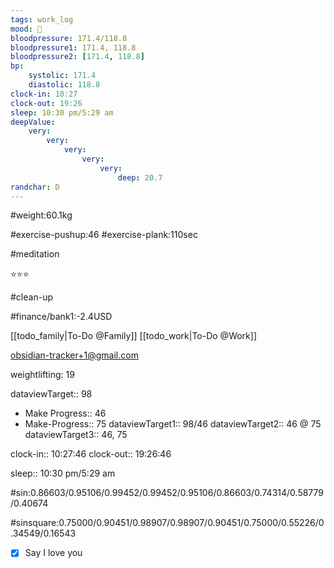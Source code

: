 ```yaml
---
tags: work_log
mood: 🙁
bloodpressure: 171.4/118.8
bloodpressure1: 171.4, 118.8
bloodpressure2: [171.4, 118.8]
bp:
    systolic: 171.4
    diastolic: 118.8
clock-in: 10:27
clock-out: 19:26
sleep: 10:30 pm/5:29 am
deepValue: 
    very: 
        very: 
            very: 
                very: 
                    very: 
                        deep: 20.7
randchar: D
---
```


#weight:60.1kg

#exercise-pushup:46
#exercise-plank:110sec

#meditation

⭐⭐⭐

#clean-up

#finance/bank1:-2.4USD

[[todo_family|To-Do @Family]]
[[todo_work|To-Do @Work]]

obsidian-tracker+1@gmail.com

weightlifting: 19

dataviewTarget:: 98
- Make Progress:: 46
- Make-Progress:: 75
dataviewTarget1:: 98/46
dataviewTarget2:: 46 @ 75
dataviewTarget3:: 46, 75

clock-in:: 10:27:46
clock-out:: 19:26:46

sleep:: 10:30 pm/5:29 am

#sin:0.86603/0.95106/0.99452/0.99452/0.95106/0.86603/0.74314/0.58779/0.40674

#sinsquare:0.75000/0.90451/0.98907/0.98907/0.90451/0.75000/0.55226/0.34549/0.16543

- [x] Say I love you


